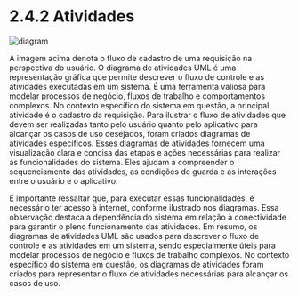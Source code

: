 # 2.4.2 Atividades

![diagram](https://www.plantuml.com/plantuml/svg/0/ZLHBRi903DqZSGSluGfbKP1WWLHrGKzWCWuO9JDqF8bwdA8kUeAU81Uhysr80-r8YIOpxzdFzbEM4j27B4q00-Tiq91C9zC9wAgkwYt7C5j59EAWU0UsWRoby3Y7S2GBC-5qNWFBzR29AMJeuSaTs2vw5y-Oqq4lpkWH71YK_N7lq1im-iKIaKRk4xOTDa951wymWYn5i2v7yFIQiN3nMNmuFUa5x0KfjM_UM499X1rAbDcZwxHRvVR4LsbNXYDsLfMEfbeCu5iREvygMjldHD-tq9G83RjLHNYXX9gClX48f-82LEc-Rif08TV9DTKN2H2WrzHvAKEVY7pWcADILr-7DHnVTsWbWqXIzZGlBecQGcvCkYMlIUY4GCtSVwPrXrULiIF3lgtyjoiYby9WoaraVIz6ugrH-jHXJUQ_mUf1ZLYZhhWjM339gthzq5NZzTQphaajPN43zaSfLMgTTrgQ-awikvKqNe0HshL3kgDoStqimPs73Xz9f-nH_uqIEd03d4wMkjE_r3S0)

A imagem acima denota o fluxo de cadastro de uma requisição na perspectiva do usuário. O diagrama de atividades UML é uma representação gráfica que permite descrever o fluxo de controle e as atividades executadas em um sistema. É uma ferramenta valiosa para modelar processos de negócio, fluxos de trabalho e comportamentos complexos. No contexto específico do sistema em questão, a principal atividade é o cadastro da requisição. Para ilustrar o fluxo de atividades que devem ser realizadas tanto pelo usuário quanto pelo aplicativo para alcançar os casos de uso desejados, foram criados diagramas de atividades específicos. Esses diagramas de atividades fornecem uma visualização clara e concisa das etapas e ações necessárias para realizar as funcionalidades do sistema. Eles ajudam a compreender o sequenciamento das atividades, as condições de guarda e as interações entre o usuário e o aplicativo.

É importante ressaltar que, para executar essas funcionalidades, é necessário ter acesso à internet, conforme ilustrado nos diagramas. Essa observação destaca a dependência do sistema em relação à conectividade para garantir o pleno funcionamento das atividades. Em resumo, os diagramas de atividades UML são usados para descrever o fluxo de controle e as atividades em um sistema, sendo especialmente úteis para modelar processos de negócio e fluxos de trabalho complexos. No contexto específico do sistema em questão, os diagramas de atividades foram criados para representar o fluxo de atividades necessárias para alcançar os casos de uso.